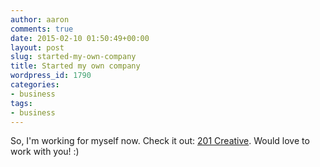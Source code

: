 ```yaml
---
author: aaron
comments: true
date: 2015-02-10 01:50:49+00:00
layout: post
slug: started-my-own-company
title: Started my own company
wordpress_id: 1790
categories:
- business
tags:
- business
---
```


So, I'm working for myself now.  Check it out: [201 Creative](http://201creative.com).  Would love to work with you! :)
